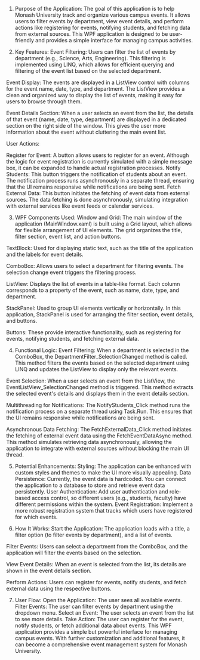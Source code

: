 1. Purpose of the Application:
The goal of this application is to help Monash University track and organize various campus events. It allows users to filter events by department, view event details, and perform actions like registering for events, notifying students, and fetching data from external sources. This WPF application is designed to be user-friendly and provides a simple interface for managing campus activities.

2. Key Features:
Event Filtering: Users can filter the list of events by department (e.g., Science, Arts, Engineering). This filtering is implemented using LINQ, which allows for efficient querying and filtering of the event list based on the selected department.

Event Display: The events are displayed in a ListView control with columns for the event name, date, type, and department. The ListView provides a clean and organized way to display the list of events, making it easy for users to browse through them.

Event Details Section: When a user selects an event from the list, the details of that event (name, date, type, department) are displayed in a dedicated section on the right side of the window. This gives the user more information about the event without cluttering the main event list.

User Actions:

Register for Event: A button allows users to register for an event. Although the logic for event registration is currently simulated with a simple message box, it can be expanded to handle actual registration processes.
Notify Students: This button triggers the notification of students about an event. The notification process runs asynchronously in a separate thread, ensuring that the UI remains responsive while notifications are being sent.
Fetch External Data: This button initiates the fetching of event data from external sources. The data fetching is done asynchronously, simulating integration with external services like event feeds or calendar services.

3. WPF Components Used:
Window and Grid: The main window of the application (MainWindow.xaml) is built using a Grid layout, which allows for flexible arrangement of UI elements. The grid organizes the title, filter section, event list, and action buttons.

TextBlock: Used for displaying static text, such as the title of the application and the labels for event details.

ComboBox: Allows users to select a department for filtering events. The selection change event triggers the filtering process.

ListView: Displays the list of events in a table-like format. Each column corresponds to a property of the event, such as name, date, type, and department.

StackPanel: Used to group UI elements vertically or horizontally. In this application, StackPanel is used for arranging the filter section, event details, and buttons.

Buttons: These provide interactive functionality, such as registering for events, notifying students, and fetching external data.

4. Functional Logic:
Event Filtering: When a department is selected in the ComboBox, the DepartmentFilter_SelectionChanged method is called. This method filters the events based on the selected department using LINQ and updates the ListView to display only the relevant events.

Event Selection: When a user selects an event from the ListView, the EventListView_SelectionChanged method is triggered. This method extracts the selected event's details and displays them in the event details section.

Multithreading for Notifications: The NotifyStudents_Click method runs the notification process on a separate thread using Task.Run. This ensures that the UI remains responsive while notifications are being sent.

Asynchronous Data Fetching: The FetchExternalData_Click method initiates the fetching of external event data using the FetchEventDataAsync method. This method simulates retrieving data asynchronously, allowing the application to integrate with external sources without blocking the main UI thread.

5. Potential Enhancements:
Styling: The application can be enhanced with custom styles and themes to make the UI more visually appealing.
Data Persistence: Currently, the event data is hardcoded. You can connect the application to a database to store and retrieve event data persistently.
User Authentication: Add user authentication and role-based access control, so different users (e.g., students, faculty) have different permissions within the system.
Event Registration: Implement a more robust registration system that tracks which users have registered for which events.

6. How It Works:
Start the Application: The application loads with a title, a filter option (to filter events by department), and a list of events.

Filter Events: Users can select a department from the ComboBox, and the application will filter the events based on the selection.

View Event Details: When an event is selected from the list, its details are shown in the event details section.

Perform Actions: Users can register for events, notify students, and fetch external data using the respective buttons.

7. User Flow:
Open the Application: The user sees all available events.
Filter Events: The user can filter events by department using the dropdown menu.
Select an Event: The user selects an event from the list to see more details.
Take Action: The user can register for the event, notify students, or fetch additional data about events.
This WPF application provides a simple but powerful interface for managing campus events. With further customization and additional features, it can become a comprehensive event management system for Monash University.
